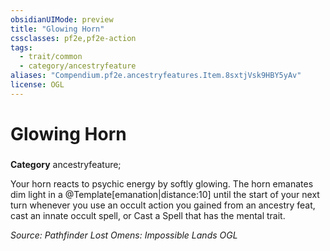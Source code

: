 ```yaml
---
obsidianUIMode: preview
title: "Glowing Horn"
cssclasses: pf2e,pf2e-action
tags:
  - trait/common
  - category/ancestryfeature
aliases: "Compendium.pf2e.ancestryfeatures.Item.8sxtjVsk9HBY5yAv"
license: OGL
---
```

# Glowing Horn

### 

**Category** ancestryfeature; 




Your horn reacts to psychic energy by softly glowing. The horn emanates dim light in a @Template\[emanation|distance:10\] until the start of your next turn whenever you use an occult action you gained from an ancestry feat, cast an innate occult spell, or Cast a Spell that has the mental trait.

*Source: Pathfinder Lost Omens: Impossible Lands*
*OGL*